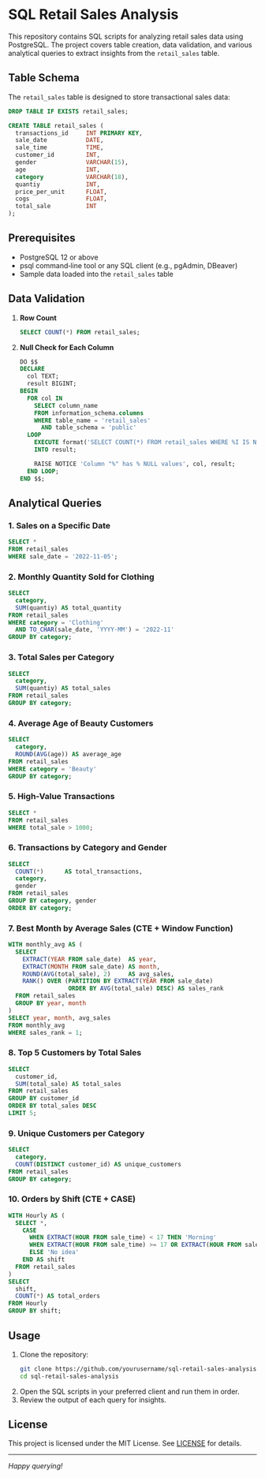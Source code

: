 # SQL Retail Sales Analysis

This repository contains SQL scripts for analyzing retail sales data using PostgreSQL. The project covers table creation, data validation, and various analytical queries to extract insights from the `retail_sales` table.

## Table Schema

The `retail_sales` table is designed to store transactional sales data:

```sql
DROP TABLE IF EXISTS retail_sales;

CREATE TABLE retail_sales (
  transactions_id     INT PRIMARY KEY,
  sale_date           DATE,
  sale_time           TIME,
  customer_id         INT,
  gender              VARCHAR(15),
  age                 INT,
  category            VARCHAR(18),
  quantiy             INT,
  price_per_unit      FLOAT,
  cogs                FLOAT,
  total_sale          INT
);
```

## Prerequisites

- PostgreSQL 12 or above
- psql command‑line tool or any SQL client (e.g., pgAdmin, DBeaver)
- Sample data loaded into the `retail_sales` table

## Data Validation

1. **Row Count**

   ```sql
   SELECT COUNT(*) FROM retail_sales;
   ```

2. **Null Check for Each Column**

   ```sql
   DO $$
   DECLARE
     col TEXT;
     result BIGINT;
   BEGIN
     FOR col IN
       SELECT column_name
       FROM information_schema.columns
       WHERE table_name = 'retail_sales'
         AND table_schema = 'public'
     LOOP
       EXECUTE format('SELECT COUNT(*) FROM retail_sales WHERE %I IS NULL', col)
       INTO result;

       RAISE NOTICE 'Column "%" has % NULL values', col, result;
     END LOOP;
   END $$;
   ```

## Analytical Queries

### 1. Sales on a Specific Date

```sql
SELECT *
FROM retail_sales
WHERE sale_date = '2022-11-05';
```

### 2. Monthly Quantity Sold for Clothing

```sql
SELECT
  category,
  SUM(quantiy) AS total_quantity
FROM retail_sales
WHERE category = 'Clothing'
  AND TO_CHAR(sale_date, 'YYYY-MM') = '2022-11'
GROUP BY category;
```

### 3. Total Sales per Category

```sql
SELECT
  category,
  SUM(quantiy) AS total_sales
FROM retail_sales
GROUP BY category;
```

### 4. Average Age of Beauty Customers

```sql
SELECT
  category,
  ROUND(AVG(age)) AS average_age
FROM retail_sales
WHERE category = 'Beauty'
GROUP BY category;
```

### 5. High-Value Transactions

```sql
SELECT *
FROM retail_sales
WHERE total_sale > 1000;
```

### 6. Transactions by Category and Gender

```sql
SELECT
  COUNT(*)      AS total_transactions,
  category,
  gender
FROM retail_sales
GROUP BY category, gender
ORDER BY category;
```

### 7. Best Month by Average Sales (CTE + Window Function)

```sql
WITH monthly_avg AS (
  SELECT
    EXTRACT(YEAR FROM sale_date)  AS year,
    EXTRACT(MONTH FROM sale_date) AS month,
    ROUND(AVG(total_sale), 2)     AS avg_sales,
    RANK() OVER (PARTITION BY EXTRACT(YEAR FROM sale_date)
                 ORDER BY AVG(total_sale) DESC) AS sales_rank
  FROM retail_sales
  GROUP BY year, month
)
SELECT year, month, avg_sales
FROM monthly_avg
WHERE sales_rank = 1;
```

### 8. Top 5 Customers by Total Sales

```sql
SELECT
  customer_id,
  SUM(total_sale) AS total_sales
FROM retail_sales
GROUP BY customer_id
ORDER BY total_sales DESC
LIMIT 5;
```

### 9. Unique Customers per Category

```sql
SELECT
  category,
  COUNT(DISTINCT customer_id) AS unique_customers
FROM retail_sales
GROUP BY category;
```

### 10. Orders by Shift (CTE + CASE)

```sql
WITH Hourly AS (
  SELECT *,
    CASE
      WHEN EXTRACT(HOUR FROM sale_time) < 17 THEN 'Morning'
      WHEN EXTRACT(HOUR FROM sale_time) >= 17 OR EXTRACT(HOUR FROM sale_time) <= 1 THEN 'Night'
      ELSE 'No idea'
    END AS shift
  FROM retail_sales
)
SELECT
  shift,
  COUNT(*) AS total_orders
FROM Hourly
GROUP BY shift;
```

## Usage

1. Clone the repository:
   ```bash
   git clone https://github.com/yourusername/sql-retail-sales-analysis.git
   cd sql-retail-sales-analysis
   ```
2. Open the SQL scripts in your preferred client and run them in order.
3. Review the output of each query for insights.

## License

This project is licensed under the MIT License. See [LICENSE](LICENSE) for details.

---

*Happy querying!*
